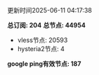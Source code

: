 更新时间2025-06-11 04:17:38

**总订阅: 204**
**总节点: 44954**
- vless节点: 20593
- hysteria2节点: 4

**google ping有效节点: 187**

